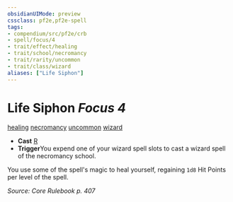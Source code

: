 ```yaml
---
obsidianUIMode: preview
cssclass: pf2e,pf2e-spell
tags:
- compendium/src/pf2e/crb
- spell/focus/4
- trait/effect/healing
- trait/school/necromancy
- trait/rarity/uncommon
- trait/class/wizard
aliases: ["Life Siphon"]
---
```

# Life Siphon *Focus 4*   
[healing](healing.md)  [necromancy](necromancy.md)  [uncommon](uncommon.md)  [wizard](rules/traits/wizard.md)  

- **Cast** [R](chapter-9-playing-the-game.md#Actions "Reaction") 
- **Trigger**You expend one of your wizard spell slots to cast a wizard spell of the necromancy school.

You use some of the spell's magic to heal yourself, regaining `1d8` Hit Points per level of the spell.

*Source: Core Rulebook p. 407*